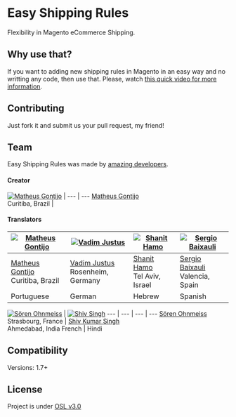 # Easy Shipping Rules

Flexibility in Magento eCommerce Shipping.

## Why use that?

If you want to adding new shipping rules in Magento in an easy way and no writting any code, then use that. Please, watch [this quick video for more information](https://www.youtube.com/watch?v=QxRpQwl0cEc).

## Contributing

Just fork it and submit us your pull request, my friend!

## Team

Easy Shipping Rules was made by [amazing developers](https://github.com/matheusgontijo/easy-shipping-rules/graphs/contributors).

#### Creator

[![Matheus Gontijo](https://avatars1.githubusercontent.com/u/3246183?s=100)](https://github.com/matheusgontijo) |
--- | ---
[Matheus Gontijo](https://github.com/matheusgontijo)<br>Curitiba, Brazil |

#### Translators

[![Matheus Gontijo](https://avatars1.githubusercontent.com/u/3246183?s=100)](https://github.com/matheusgontijo) | [![Vadim Justus](https://avatars1.githubusercontent.com/u/4609608?s=100)](https://github.com/vadimjustus) | [![Shanit Hamo](https://avatars1.githubusercontent.com/u/3462638?s=100)](https://github.com/shanit) | [![Sergio Baixauli](https://avatars1.githubusercontent.com/u/3531753?s=100)](https://bitbucket.org/sbaixauli)
--- | --- | --- | ---
[Matheus Gontijo](https://github.com/matheusgontijo)<br>Curitiba, Brazil | [Vadim Justus](https://github.com/vadimjustus)<br>Rosenheim, Germany | [Shanit Hamo](https://github.com/shanit)<br>Tel Aviv, Israel | [Sergio Baixauli](https://bitbucket.org/sbaixauli)<br>Valencia, Spain
Portuguese | German | Hebrew | Spanish


[![Sören Ohnmeiss](https://avatars1.githubusercontent.com/u/3420316?s=100)](https://github.com/sowebdev) | [![Shiv Singh](https://avatars1.githubusercontent.com/u/10324098?s=100)](https://github.com/shivkumarsingh7)
--- | --- | --- | ---
[Sören Ohnmeiss](https://github.com/sowebdev)<br>Strasbourg, France | [Shiv Kumar Singh](https://github.com/shivkumarsingh7)<br>Ahmedabad, India
French | Hindi

## Compatibility

Versions: 1.7+

## License

Project is under [OSL v3.0](http://opensource.org/licenses/OSL-3.0)
